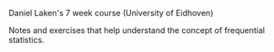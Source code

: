 Daniel Laken's 7 week course (University of Eidhoven)

Notes and exercises that help understand the concept of frequential statistics.
